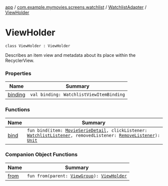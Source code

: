 [app](../../../index.md) / [com.example.mymovies.screens.watchlist](../../index.md) / [WatchlistAdapter](../index.md) / [ViewHolder](./index.md)

# ViewHolder

`class ViewHolder : ViewHolder`

Describes an item view and metadata about its place within the RecyclerView.

### Properties

| Name | Summary |
|---|---|
| [binding](binding.md) | `val binding: WatchlistViewItemBinding` |

### Functions

| Name | Summary |
|---|---|
| [bind](bind.md) | `fun bind(item: `[`MovieSerieDetail`](../../../com.example.mymovies.models/-movie-serie-detail/index.md)`, clickListener: `[`WatchlistListener`](../-watchlist-listener/index.md)`, removedListener: `[`RemoveListener`](../-remove-listener/index.md)`): `[`Unit`](https://kotlinlang.org/api/latest/jvm/stdlib/kotlin/-unit/index.html) |

### Companion Object Functions

| Name | Summary |
|---|---|
| [from](from.md) | `fun from(parent: `[`ViewGroup`](https://developer.android.com/reference/android/view/ViewGroup.html)`): `[`ViewHolder`](./index.md) |
